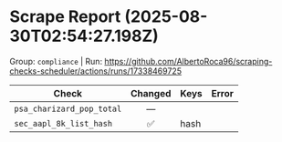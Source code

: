 # Scrape Report (2025-08-30T02:54:27.198Z)

Group: `compliance`  |  Run: https://github.com/AlbertoRoca96/scraping-checks-scheduler/actions/runs/17338469725

| Check | Changed | Keys | Error |
|---|:---:|:--|:--|
| `psa_charizard_pop_total` | — |  |  |
| `sec_aapl_8k_list_hash` | ✅ | hash |  |
